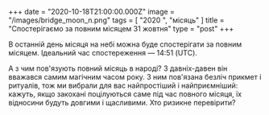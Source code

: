 +++
date = "2020-10-18T21:00:00.000Z"
image = "/images/bridge_moon_n.png"
tags = [ "2020 ", "місяць" ]
title = "Спостерігаємо за повним місяцем 31 жовтня"
type = "post"
+++

В останній день місяця на небі можна буде спостерігати за повним місяцем. Ідеальний час спостереження — 14:51 (UTC).  
  
А з чим пов'язують повний місяць в народі? З давніх-давен вiн вважався самим магічним часом року. З ним пов'язана безліч прикмет і ритуалів, тож ми вибрали для вас найпростіший і найприємнiший: кажуть, якщо закохані поцілуються саме під час повного місяця, їх відносини будуть довгими і щасливими. Хто ризикне перевірити?
